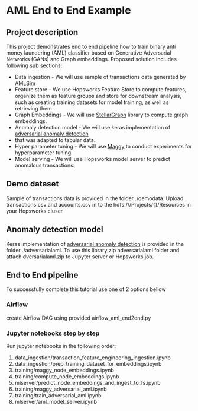 # AML End to End Example

## Project description
This project demonstrates end to end pipeline how to train binary anti money laundering (AML) classifier based on 
Generative Adversarial Networks (GANs) and Graph embeddings. Proposed solution includes following sub sections:  

* Data ingestion - We will use sample of transactions data generated by [AMLSim](https://github.com/IBM/AMLSim) 
* Feature store – We use Hopsworks Feature Store to compute features, organize them as feature groups and store for 
downstream analysis, such as creating training datasets for model training, as well as retrieving them      
* Graph Embeddings - We will use [StellarGraph](https://github.com/stellargraph/stellargraph) library to compute graph 
embeddings.
* Anomaly detection model - We will use keras implementation of [adversarial anomaly detection](https://arxiv.org/pdf/1905.11034.pdf) 
* that was adapted to tabular data.
* Hyper parameter tuning - We will use [Maggy](https://github.com/logicalclocks/maggy) to conduct experiments for 
hyperparameter tuning.  
* Model serving - We will use Hopsworks model server to predict anomalous transactions. 

## Demo dataset
Sample of transactions data is provided in the folder ./demodata. Upload transactions.csv and accounts.csv in to the 
hdfs:///Projects/{}/Resources in your Hopsworks cluser 

## Anomaly detection model
Keras implementation of [adversarial anomaly detection](https://arxiv.org/pdf/1905.11034.pdf) is provided in the folder
./adversarialaml. To use this library zip adversarialaml folder and attach dversarialaml.zip to Jupyter server or 
Hopsworks job.  
 
## End to End pipeline
To successfully complete this tutorial use one of 2 options bellow

### Airflow 
create Airflow DAG using provided airflow_aml_end2end.py
 
### Jupyter notebooks step by step   
Run jupyter notebooks in the following order:
1) data_ingestion/transaction_feature_engineering_ingestion.ipynb 
2) data_ingestion/prep_training_dataset_for_embeddings.ipynb
3) training/maggy_node_embeddings.ipynb
4) training/compute_node_embeddings.ipynb 
5) mlserver/predict_node_embeddings_and_ingest_to_fs.ipynb
6) training/maggy_adversarial_aml.ipynb
7) training/train_adversarial_aml.ipynb
8) mlserver/aml_model_server.ipynb